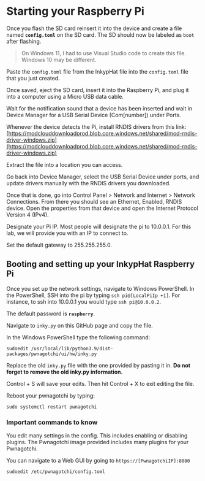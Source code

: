 # Starting your Raspberry Pi

Once you flash the SD card reinsert it into the device and create a file named **`config.toml`** on the SD card. The SD should now be labeled as `boot` after flashing.

> On Windows 11, I had to use Visual Studio code to create this file. Windows 10 may be different.

Paste the `config.toml` file from the InkypHat file into the `config.toml` file that you just created.

Once saved, eject the SD card, insert it into the Raspberry Pi, and plug it into a computer using a Micro USB data cable.

Wait for the notification sound that a device has been inserted and wait in Device Manager for a USB Serial Device (Com[number]) under Ports.

Whenever the device detects the Pi, install RNDIS drivers from this link: [https://modclouddownloadprod.blob.core.windows.net/shared/mod-rndis-driver-windows.zip](https://modclouddownloadprod.blob.core.windows.net/shared/mod-rndis-driver-windows.zip)

Extract the file into a location you can access.

Go back into Device Manager, select the USB Serial Device under ports, and update drivers manually with the RNDIS drivers you downloaded.

Once that is done, go into Control Panel > Network and Internet > Network Connections. From there you should see an Ethernet, Enabled, RNDIS device.
Open the properties from that device and open the Internet Protocol Version 4 (IPv4).

Designate your Pi IP. Most people will designate the pi to 10.0.0.1. For this lab, we will provide you with an IP to connect to.

Set the default gateway to 255.255.255.0.

## Booting and setting up your InkypHat Raspberry Pi

Once you set up the network settings, navigate to Windows PowerShell.
In the PowerShell, SSH into the pi by typing `ssh pi@[LocalPiIp +1]`. For instance, to ssh into 10.0.0.1 you would type `ssh pi@10.0.0.2`.

The default password is **`raspberry`**.

Navigate to `inky.py` on this GitHub page and copy the file.

In the Windows PowerShell type the following command:

`sudoedit /usr/local/lib/python3.9/dist-packages/pwnagotchi/ui/hw/inky.py`

Replace the old `inky.py` file with the one provided by pasting it in. **Do not forget to remove the old inky.py information.**

Control + S will save your edits. Then hit Control + X to exit editing the file.

Reboot your pwnagotchi by typing:

`sudo systemctl restart pwnagotchi`

### Important commands to know

You edit many settings in the config. This includes enabling or disabling plugins. The Pwnagotchi image provided includes many plugins for your Pwnagotchi.

You can navigate to a Web GUI by going to `https://[PwnagotchiIP]:8080`

`sudoedit /etc/pwnagotchi/config.toml`

